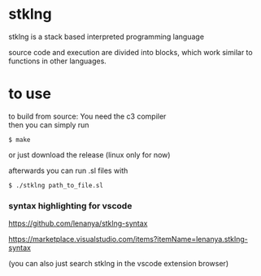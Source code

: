 # stklng

stklng is a stack based interpreted programming language

source code and execution are divided into blocks, which work similar to functions in other languages. 

# to use

to build from source:
    You need the c3 compiler    
    then you can simply run
```console
$ make
```

or just download the release (linux only for now)

afterwards you can run .sl files with 
```console
$ ./stklng path_to_file.sl
```


### syntax highlighting for vscode
https://github.com/lenanya/stklng-syntax

https://marketplace.visualstudio.com/items?itemName=lenanya.stklng-syntax

(you can also just search stklng in the vscode extension browser)

